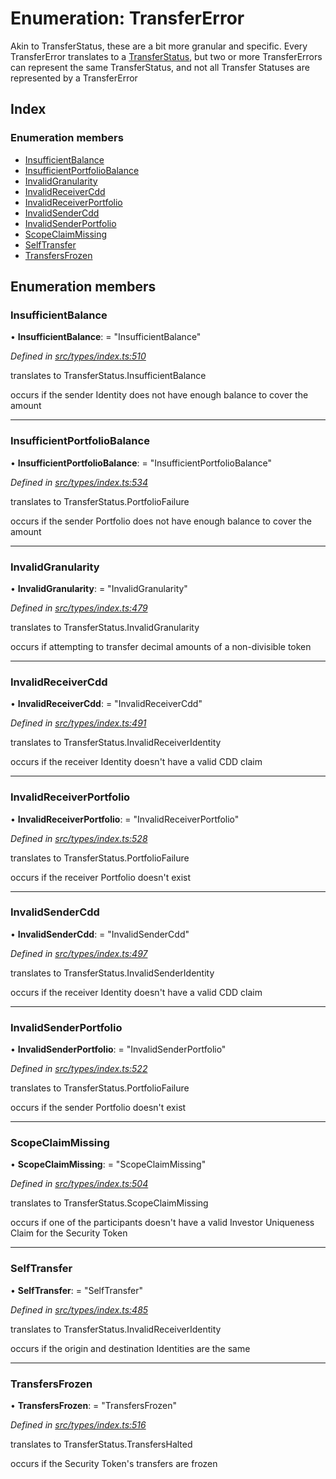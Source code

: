 # Enumeration: TransferError

Akin to TransferStatus, these are a bit more granular and specific. Every TransferError translates to
  a [TransferStatus](transferstatus.md), but two or more TransferErrors can represent the same TransferStatus, and
  not all Transfer Statuses are represented by a TransferError

## Index

### Enumeration members

* [InsufficientBalance](transfererror.md#insufficientbalance)
* [InsufficientPortfolioBalance](transfererror.md#insufficientportfoliobalance)
* [InvalidGranularity](transfererror.md#invalidgranularity)
* [InvalidReceiverCdd](transfererror.md#invalidreceivercdd)
* [InvalidReceiverPortfolio](transfererror.md#invalidreceiverportfolio)
* [InvalidSenderCdd](transfererror.md#invalidsendercdd)
* [InvalidSenderPortfolio](transfererror.md#invalidsenderportfolio)
* [ScopeClaimMissing](transfererror.md#scopeclaimmissing)
* [SelfTransfer](transfererror.md#selftransfer)
* [TransfersFrozen](transfererror.md#transfersfrozen)

## Enumeration members

###  InsufficientBalance

• **InsufficientBalance**: = "InsufficientBalance"

*Defined in [src/types/index.ts:510](https://github.com/PolymathNetwork/polymesh-sdk/blob/56921667/src/types/index.ts#L510)*

translates to TransferStatus.InsufficientBalance

occurs if the sender Identity does not have enough balance to cover the amount

___

###  InsufficientPortfolioBalance

• **InsufficientPortfolioBalance**: = "InsufficientPortfolioBalance"

*Defined in [src/types/index.ts:534](https://github.com/PolymathNetwork/polymesh-sdk/blob/56921667/src/types/index.ts#L534)*

translates to TransferStatus.PortfolioFailure

occurs if the sender Portfolio does not have enough balance to cover the amount

___

###  InvalidGranularity

• **InvalidGranularity**: = "InvalidGranularity"

*Defined in [src/types/index.ts:479](https://github.com/PolymathNetwork/polymesh-sdk/blob/56921667/src/types/index.ts#L479)*

translates to TransferStatus.InvalidGranularity

occurs if attempting to transfer decimal amounts of a non-divisible token

___

###  InvalidReceiverCdd

• **InvalidReceiverCdd**: = "InvalidReceiverCdd"

*Defined in [src/types/index.ts:491](https://github.com/PolymathNetwork/polymesh-sdk/blob/56921667/src/types/index.ts#L491)*

translates to TransferStatus.InvalidReceiverIdentity

occurs if the receiver Identity doesn't have a valid CDD claim

___

###  InvalidReceiverPortfolio

• **InvalidReceiverPortfolio**: = "InvalidReceiverPortfolio"

*Defined in [src/types/index.ts:528](https://github.com/PolymathNetwork/polymesh-sdk/blob/56921667/src/types/index.ts#L528)*

translates to TransferStatus.PortfolioFailure

occurs if the receiver Portfolio doesn't exist

___

###  InvalidSenderCdd

• **InvalidSenderCdd**: = "InvalidSenderCdd"

*Defined in [src/types/index.ts:497](https://github.com/PolymathNetwork/polymesh-sdk/blob/56921667/src/types/index.ts#L497)*

translates to TransferStatus.InvalidSenderIdentity

occurs if the receiver Identity doesn't have a valid CDD claim

___

###  InvalidSenderPortfolio

• **InvalidSenderPortfolio**: = "InvalidSenderPortfolio"

*Defined in [src/types/index.ts:522](https://github.com/PolymathNetwork/polymesh-sdk/blob/56921667/src/types/index.ts#L522)*

translates to TransferStatus.PortfolioFailure

occurs if the sender Portfolio doesn't exist

___

###  ScopeClaimMissing

• **ScopeClaimMissing**: = "ScopeClaimMissing"

*Defined in [src/types/index.ts:504](https://github.com/PolymathNetwork/polymesh-sdk/blob/56921667/src/types/index.ts#L504)*

translates to TransferStatus.ScopeClaimMissing

occurs if one of the participants doesn't have a valid Investor Uniqueness Claim for
  the Security Token

___

###  SelfTransfer

• **SelfTransfer**: = "SelfTransfer"

*Defined in [src/types/index.ts:485](https://github.com/PolymathNetwork/polymesh-sdk/blob/56921667/src/types/index.ts#L485)*

translates to TransferStatus.InvalidReceiverIdentity

occurs if the origin and destination Identities are the same

___

###  TransfersFrozen

• **TransfersFrozen**: = "TransfersFrozen"

*Defined in [src/types/index.ts:516](https://github.com/PolymathNetwork/polymesh-sdk/blob/56921667/src/types/index.ts#L516)*

translates to TransferStatus.TransfersHalted

occurs if the Security Token's transfers are frozen

